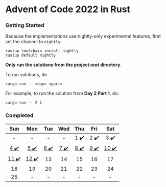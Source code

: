 # Advent of Code 2022 in Rust

### Getting Started

Because the implementations use nightly-only experimental features, first set the channel to ``nightly``:
```
rustup toolchain install nightly
rustup default nightly
```

**Only run the solutions from the project *root* directory**.

To run solutions, do
```
cargo run -- <day> <part>
```

For example, to run the solution from **Day 2 Part 1**, do:
```
cargo run -- 2 1
```

### Completed 

| Sun | Mon | Tue | Wed | Thu | Fri | Sat |
| :-: | :-: | :-:| :-: | :-: | :-: | :-: |
| - | - | - | - | [1 :heavy_check_mark:](src/day01/) | [2 :heavy_check_mark:](src/day02/) | [3 :heavy_check_mark:](/src/day03/) |
| [4 :heavy_check_mark:](/src/day04/) | [5 :heavy_check_mark:](/src/day05/) | [6 :heavy_check_mark:](/src/day06/) | [7 :heavy_check_mark:](/src/day07/) | [8 :heavy_check_mark:](/src/day08/) | [9 :heavy_check_mark:](/src/day09/) | [10 :heavy_check_mark:](/src/day10/) |
| [11 :heavy_check_mark:](/src/day11/) | [12 :heavy_check_mark:](/src/day12/) | 13 | 14 | 15 | 16 | 17 |
| 18 | 19 | 20 | 21 | 22 | 23 | 24 |
| 25 | - | - | - | - | - | - |
